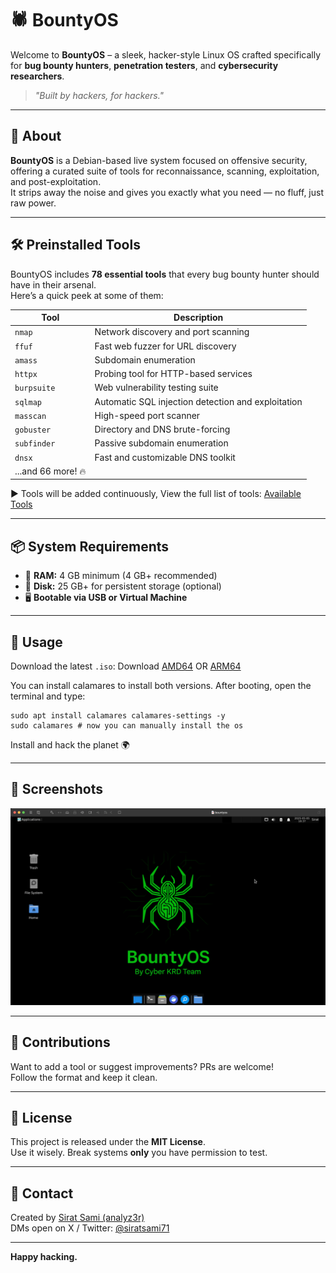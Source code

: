 # 🕷️ BountyOS

Welcome to **BountyOS** – a sleek, hacker-style Linux OS crafted specifically for **bug bounty hunters**, **penetration testers**, and **cybersecurity researchers**.

> _"Built by hackers, for hackers."_  

---

## 🚀 About

**BountyOS** is a Debian-based live system focused on offensive security, offering a curated suite of tools for reconnaissance, scanning, exploitation, and post-exploitation.  
It strips away the noise and gives you exactly what you need — no fluff, just raw power.

---

## 🛠️ Preinstalled Tools

BountyOS includes **78 essential tools** that every bug bounty hunter should have in their arsenal.  
Here’s a quick peek at some of them:

| Tool       | Description |
|------------|-------------|
| `nmap`     | Network discovery and port scanning |
| `ffuf`     | Fast web fuzzer for URL discovery |
| `amass`    | Subdomain enumeration |
| `httpx`    | Probing tool for HTTP-based services |
| `burpsuite`| Web vulnerability testing suite |
| `sqlmap`   | Automatic SQL injection detection and exploitation |
| `masscan`  | High-speed port scanner |
| `gobuster` | Directory and DNS brute-forcing |
| `subfinder`| Passive subdomain enumeration |
| `dnsx`     | Fast and customizable DNS toolkit |
| ...and 66 more! 🔥 |

▶️ Tools will be added continuously, View the full list of tools: [Available Tools](https://bountyos.github.io/available-tools.html)

---

## 📦 System Requirements

- 🧠 **RAM:** 4 GB minimum (4 GB+ recommended)  
- 💽 **Disk:** 25 GB+ for persistent storage (optional)  
- 🖥️ **Bootable via USB or Virtual Machine**

---

## 🧪 Usage
Download the latest `.iso`: Download [AMD64](https://drive.google.com/file/d/1BEiyJvMbzdhmgfITOsV_Qi8YnLqR833K/view?usp=sharing) OR [ARM64](https://drive.google.com/file/d/1MX3Gqd1M3dkVkM28hTrA8OwANgcdjAFD/view?usp=sharing)

You can install calamares to install both versions.
After booting, open the terminal and type:
```
sudo apt install calamares calamares-settings -y
sudo calamares # now you can manually install the os
```
Install and hack the planet 🌍

---

## 👾 Screenshots

<p align="center">
  <img src="screenshots/bountyos-desktop.png" width="600" alt="BountyOS Desktop Screenshot">
</p>

---

## 🤝 Contributions

Want to add a tool or suggest improvements? PRs are welcome!  
Follow the format and keep it clean.

---

## 📜 License

This project is released under the **MIT License**.  
Use it wisely. Break systems **only** you have permission to test.

---

## 💬 Contact

Created by [Sirat Sami (analyz3r)](https://github.com/siratsami)  
DMs open on X / Twitter: [@siratsami71](https://twitter.com/siratsami71)

---

**Happy hacking.**
